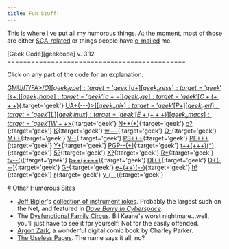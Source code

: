 ```yaml
---
title: Fun Stuff!
---
```


This is where I've put all my humorous things. At the moment, most of those are either [SCA-related](sca.html) or things people have [e-mailed](email) me.

<section markdown="1">
[Geek Code][geekcode] v. 3.12
=============================================

Click on any part of the code for an explanation.

[GMU$/IT$/FA>$/O][geek_type]{:target='geek'}
[d+][geek_dress]{:target='geek'}
[s+:][geek_shape]{:target='geek'}
[a--][geek_age]{:target='geek'}
[C+(+++)$][geek_comp]{:target='geek'}
[UA+(---)>$][geek_unix]{:target='geek'}
[P+][geek_perl]{:target='geek'}
[L][geek_linux]{:target='geek'}
[E+(+++)][geek_emacs]{:target='geek'}
[W++>$][geek_web]{:target='geek'}
[N++(+)][geek_news]{:target='geek'}
[o?][geek_oracle]{:target='geek'}
[K][geek_kibo]{:target='geek'}
[w---][geek_win]{:target='geek'}
[O-][geek_os2]{:target='geek'}
[M++][geek_mac]{:target='geek'}
[V--][geek_vms]{:target='geek'}
[PS+++][geek_psoc]{:target='geek'}
[PE+++][geek_pecon]{:target='geek'}
[Y+][geek_cypher]{:target='geek'}
[PGP--(+)][geek_pgp]{:target='geek'}
[t++(+++)(\*)][geek_trek]{:target='geek'}
[5?][geek_b5]{:target='geek'}
[X?][geek_xfile]{:target='geek'}
[R\*][geek_role]{:target='geek'}
[tv--()][geek_tv]{:target='geek'}
[b++(++++)][geek_books]{:target='geek'}
[DI++][geek_dogbert]{:target='geek'}
[D+(---)][geek_descent]{:target='geek'}
[G-][geek_geek]{:target='geek'}
[e+(++)(--)][geek_ed]{:target='geek'}
[h!][geek_house]{:target='geek'}
[r][geek_relat]{:target='geek'}
[y-(--)][geek_sex]{:target='geek'}

[geekcode]: http://www.geekcode.com

[geek_type]: http://www.geekcode.com/geek.html#type
[geek_dress]: http://www.geekcode.com/geek.html#dress
[geek_shape]: http://www.geekcode.com/geek.html#shape
[geek_age]: http://www.geekcode.com/geek.html#age
[geek_comp]: http://www.geekcode.com/geek.html#comp
[geek_unix]: http://www.geekcode.com/geek.html#unix
[geek_perl]: http://www.geekcode.com/geek.html#perl
[geek_linux]: http://www.geekcode.com/geek.html#linux
[geek_emacs]: http://www.geekcode.com/geek.html#emacs
[geek_web]: http://www.geekcode.com/geek.html#web
[geek_news]: http://www.geekcode.com/geek.html#news
[geek_oracle]: http://www.geekcode.com/geek.html#oracle
[geek_kibo]: http://www.geekcode.com/geek.html#kibo
[geek_win]: http://www.geekcode.com/geek.html#win
[geek_os2]: http://www.geekcode.com/geek.html#os2
[geek_mac]: http://www.geekcode.com/geek.html#mac
[geek_vms]: http://www.geekcode.com/geek.html#vms
[geek_psoc]: http://www.geekcode.com/geek.html#psoc
[geek_pecon]: http://www.geekcode.com/geek.html#pecon
[geek_cypher]: http://www.geekcode.com/geek.html#cypher
[geek_pgp]: http://www.geekcode.com/geek.html#pgp
[geek_trek]: http://www.geekcode.com/geek.html#trek
[geek_b5]: http://www.geekcode.com/geek.html#b5
[geek_xfile]: http://www.geekcode.com/geek.html#xfile
[geek_role]: http://www.geekcode.com/geek.html#role
[geek_tv]: http://www.geekcode.com/geek.html#tv
[geek_books]: http://www.geekcode.com/geek.html#books
[geek_dogbert]: http://www.geekcode.com/geek.html#dogbert
[geek_descent]: http://www.geekcode.com/geek.html#descent
[geek_geek]: http://www.geekcode.com/geek.html#geek
[geek_ed]: http://www.geekcode.com/geek.html#ed
[geek_house]: http://www.geekcode.com/geek.html#house
[geek_relat]: http://www.geekcode.com/geek.html#relat
[geek_sex]: http://www.geekcode.com/geek.html#sex
</section>

<section markdown="1">
# Other Humorous Sites

* [Jeff Bigler](mailto:jcb@mit.edu)'s [collection of instrument jokes][instrument jokes]. Probably the largest such on the Net, and featured in [<cite>Dave Barry In Cyberspace</cite>][cyberspace].
* The [Dysfunctional Family Circus][dfc]. Bil Keane's worst nightmare...well, you'll just have to see it for yourself! Not for the easily offended.
* [Argon Zark][zark], a wonderful digital comic book by Charley Parker.
* [The Useless Pages][useless]. The name says it all, no?

[instrument jokes]: http://www.mit.edu/people/jcb/jokes/
[cyberspace]: http://www.amazon.com/exec/obidos/ASIN/0449912302/marnenlaibowkose
[dfc]: http://dfc.furr.org/
[zark]: http://www.zark.com/
[useless]: http://web.archive.org/web/20030802014543/http://www.go2net.com/useless/index.html
</section>
